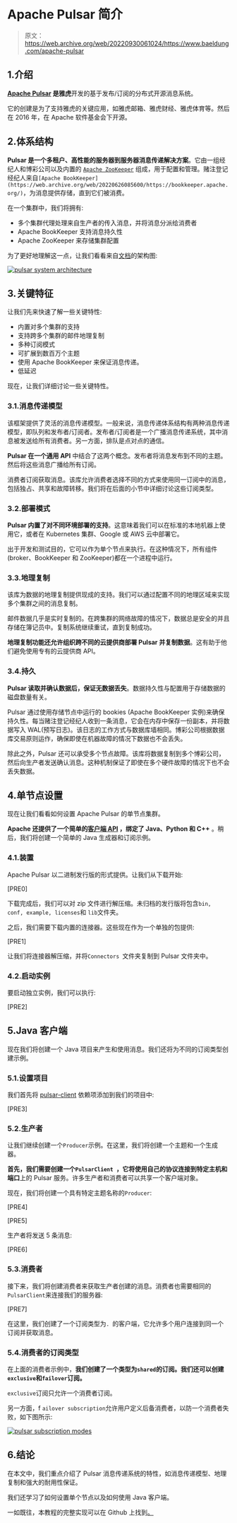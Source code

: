 # Apache Pulsar 简介

> 原文：<https://web.archive.org/web/20220930061024/https://www.baeldung.com/apache-pulsar>

## 1.介绍

**[Apache Pulsar](https://web.archive.org/web/20220626085600/https://pulsar.apache.org/) 是雅虎**开发的基于发布/订阅的分布式开源消息系统。

它的创建是为了支持雅虎的关键应用，如雅虎邮箱、雅虎财经、雅虎体育等。然后在 2016 年，在 Apache 软件基金会下开源。

## 2.体系结构

**Pulsar 是一个多租户、高性能的服务器到服务器消息传递解决方案**。它由一组经纪人和博彩公司以及内置的 [`Apache ZooKeeper`](https://web.archive.org/web/20220626085600/https://zookeeper.apache.org/) 组成，用于配置和管理。赌注登记经纪人来自`[Apache BookKeeper](https://web.archive.org/web/20220626085600/https://bookkeeper.apache.org/)`，为消息提供存储，直到它们被消费。

在一个集群中，我们将拥有:

*   多个集群代理处理来自生产者的传入消息，并将消息分派给消费者
*   Apache BookKeeper 支持消息持久性
*   Apache ZooKeeper 来存储集群配置

为了更好地理解这一点，让我们看看来自[文档](https://web.archive.org/web/20220626085600/https://pulsar.apache.org/docs/en/concepts-architecture-overview/)的架构图:

[![pulsar system architecture](img/bc6cd4846c2b16f0a844cecd9989690c.png)](/web/20220626085600/https://www.baeldung.com/wp-content/uploads/2018/10/pulsar-system-architecture.png)

## 3.关键特征

让我们先来快速了解一些关键特性:

*   内置对多个集群的支持
*   支持跨多个集群的邮件地理复制
*   多种订阅模式
*   可扩展到数百万个主题
*   使用 Apache BookKeeper 来保证消息传递。
*   低延迟

现在，让我们详细讨论一些关键特性。

### 3.1.消息传递模型

该框架提供了灵活的消息传递模型。一般来说，消息传递体系结构有两种消息传递模型，即队列和发布者/订阅者。发布者/订阅者是一个广播消息传递系统，其中消息被发送给所有消费者。另一方面，排队是点对点的通信。

**Pulsar 在一个通用 API** 中结合了这两个概念。发布者将消息发布到不同的主题。然后将这些消息广播给所有订阅。

消费者订阅获取消息。该库允许消费者选择不同的方式来使用同一订阅中的消息，包括独占、共享和故障转移。我们将在后面的小节中详细讨论这些订阅类型。

### 3.2.部署模式

**Pulsar 内置了对不同环境部署的支持**。这意味着我们可以在标准的本地机器上使用它，或者在 Kubernetes 集群、Google 或 AWS 云中部署它。

出于开发和测试目的，它可以作为单个节点来执行。在这种情况下，所有组件(broker、BookKeeper 和 ZooKeeper)都在一个进程中运行。

### 3.3.地理复制

该库为数据的地理复制提供现成的支持。我们可以通过配置不同的地理区域来实现多个集群之间的消息复制。

邮件数据几乎是实时复制的。在跨集群的网络故障的情况下，数据总是安全的并且存储在簿记员中。复制系统继续重试，直到复制成功。

**地理复制功能还允许组织跨不同的云提供商部署 Pulsar 并复制数据**。这有助于他们避免使用专有的云提供商 API。

### 3.4.持久

**Pulsar 读取并确认数据后，保证无数据丢失**。数据持久性与配置用于存储数据的磁盘数量有关。

Pulsar 通过使用存储节点中运行的 bookies (Apache BookKeeper 实例)来确保持久性。每当赌注登记经纪人收到一条消息，它会在内存中保存一份副本，并将数据写入 WAL(预写日志)。该日志的工作方式与数据库墙相同。博彩公司根据数据库交易原则运作，确保即使在机器故障的情况下数据也不会丢失。

除此之外，Pulsar 还可以承受多个节点故障。该库将数据复制到多个博彩公司，然后向生产者发送确认消息。这种机制保证了即使在多个硬件故障的情况下也不会丢失数据。

## 4.单节点设置

现在让我们看看如何设置 Apache Pulsar 的单节点集群。

**Apache 还提供了一个简单的[客户端 API](https://web.archive.org/web/20220626085600/https://pulsar.apache.org/docs/en/concepts-clients/) ，绑定了 Java、Python 和 C++** 。稍后，我们将创建一个简单的 Java 生成器和订阅示例。

### 4.1.装置

Apache Pulsar 以二进制发行版的形式提供。让我们从下载开始:

[PRE0]

下载完成后，我们可以对 zip 文件进行解压缩。未归档的发行版将包含`bin, conf, example, licenses`和 `lib`文件夹。

之后，我们需要下载内置的连接器。这些现在作为一个单独的包提供:

[PRE1]

让我们将连接器解压缩，并将`Connectors `文件夹复制到 Pulsar 文件夹中。

### 4.2.启动实例

要启动独立实例，我们可以执行:

[PRE2]

## 5.Java 客户端

现在我们将创建一个 Java 项目来产生和使用消息。我们还将为不同的订阅类型创建示例。

### 5.1.设置项目

我们首先将 [pulsar-client](https://web.archive.org/web/20220626085600/https://search.maven.org/search?q=a:pulsar-client%20AND%20g:org.apache.pulsar) 依赖项添加到我们的项目中:

[PRE3]

### 5.2.生产者

让我们继续创建一个`Producer`示例。在这里，我们将创建一个主题和一个生成器。

**首先，我们需要创建一个`PulsarClient `，它将使用自己的协议连接到特定主机和端口**上的 Pulsar 服务。许多生产者和消费者可以共享一个客户端对象。

现在，我们将创建一个具有特定主题名称的`Producer`:

[PRE4]

[PRE5]

生产者将发送 5 条消息:

[PRE6]

### 5.3.消费者

接下来，我们将创建消费者来获取生产者创建的消息。消费者也需要相同的`PulsarClient`来连接我们的服务器:

[PRE7]

在这里，我们创建了一个订阅类型为`. `的客户端，它允许多个用户连接到同一个订阅并获取消息。

### 5.4.消费者的订阅类型

在上面的消费者示例中，**我们创建了一个类型为`shared`的订阅。我们还可以创建`exclusive`和`failover`订阅。**

`exclusive`订阅只允许一个消费者订阅。

另一方面，f `ailover subscription`允许用户定义后备消费者，以防一个消费者失败，如下图所示:

[![pulsar subscription modes](img/006e64680a349bb61e194ad37047bc86.png)](/web/20220626085600/https://www.baeldung.com/wp-content/uploads/2018/10/pulsar-subscription-modes.png)

## 6.结论

在本文中，我们重点介绍了 Pulsar 消息传递系统的特性，如消息传递模型、地理复制和强大的耐用性保证。

我们还学习了如何设置单个节点以及如何使用 Java 客户端。

一如既往，本教程的完整实现可以在 Github 上找到[。](https://web.archive.org/web/20220626085600/https://github.com/eugenp/tutorials/tree/master/apache-libraries)